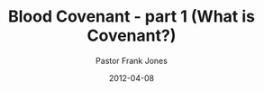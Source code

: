 ---
lunr: "true"
title: "Blood Covenant - part 1 (What is Covenant?)"
author: "Pastor Frank Jones"
postDate: "04-08-2012"
date: 2012-04-08
category: "sermons"
slug: "2012/04/Easter2012"
icon: microphone
audioLink: "Easter2012"
tags: [blood covenant]
mp3: "Easter2012/04082012.mp3"
ogg: "Easter2012/04082012.ogg"
linkurl: "https://archive.org/download/Easter2012/Easter2012_files.xml"
ipath: "https://archive.org/download/Easter2012/04082012.mp3"
layout: sermon.html
---